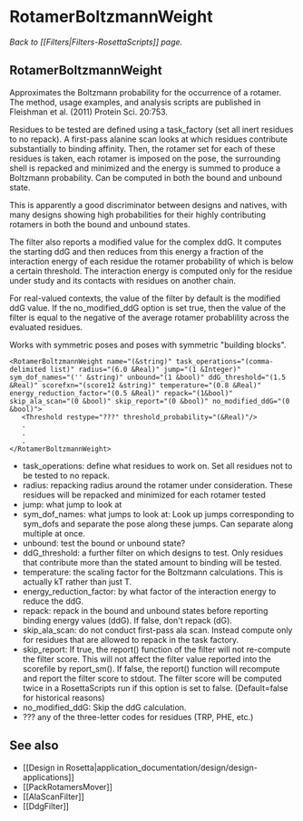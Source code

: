# RotamerBoltzmannWeight
*Back to [[Filters|Filters-RosettaScripts]] page.*
## RotamerBoltzmannWeight

Approximates the Boltzmann probability for the occurrence of a rotamer. The method, usage examples, and analysis scripts are published in Fleishman et al. (2011) Protein Sci. 20:753.

Residues to be tested are defined using a task\_factory (set all inert residues to no repack). A first-pass alanine scan looks at which residues contribute substantially to binding affinity. Then, the rotamer set for each of these residues is taken, each rotamer is imposed on the pose, the surrounding shell is repacked and minimized and the energy is summed to produce a Boltzmann probability. Can be computed in both the bound and unbound state.

This is apparently a good discriminator between designs and natives, with many designs showing high probabilities for their highly contributing rotamers in both the bound and unbound states.

The filter also reports a modified value for the complex ddG. It computes the starting ddG and then reduces from this energy a fraction of the interaction energy of each residue the rotamer probability of which is below a certain threshold. The interaction energy is computed only for the residue under study and its contacts with residues on another chain.

For real-valued contexts, the value of the filter by default is the modified ddG value. If the no\_modified\_ddG option is set true, then the value of the filter is equal to the negative of the average rotamer probablility across the evaluated residues.

Works with symmetric poses and poses with symmetric "building blocks".

```
<RotamerBoltzmannWeight name="(&string)" task_operations="(comma-delimited list)" radius="(6.0 &Real)" jump="(1 &Integer)" sym_dof_names="('' &string)" unbound="(1 &bool)" ddG_threshold="(1.5 &Real)" scorefxn="(score12 &string)" temperature="(0.8 &Real)" energy_reduction_factor="(0.5 &Real)" repack="(1&bool)" skip_ala_scan="(0 &bool)" skip_report="(0 &bool)" no_modified_ddG="(0 &bool)">
   <Threshold restype="???" threshold_probability="(&Real)"/>
   .
   .
   .
</RotamerBoltzmannWeight>
```

-   task\_operations: define what residues to work on. Set all residues not to be tested to no repack.
-   radius: repacking radius around the rotamer under consideration. These residues will be repacked and minimized for each rotamer tested
-   jump: what jump to look at
-   sym\_dof\_names: what jumps to look at: Look up jumps corresponding to sym\_dofs and separate the pose along these jumps. Can separate along multiple at once.
-   unbound: test the bound or unbound state?
-   ddG\_threshold: a further filter on which designs to test. Only residues that contribute more than the stated amount to binding will be tested.
-   temperature: the scaling factor for the Boltzmann calculations. This is actually kT rather than just T.
-   energy\_reduction\_factor: by what factor of the interaction energy to reduce the ddG.
-   repack: repack in the bound and unbound states before reporting binding energy values (ddG). If false, don't repack (dG).
-   skip\_ala\_scan: do not conduct first-pass ala scan. Instead compute only for residues that are allowed to repack in the task factory.
-   skip\_report: If true, the report() function of the filter will not re-compute the filter score.  This will not affect the filter value reported into the scorefile by report_sm(). If false, the report() function will recompute and report the filter score to stdout.  The filter score will be computed twice in a RosettaScripts run if this option is set to false. (Default=false for historical reasons)
-   no\_modified\_ddG: Skip the ddG calculation.
-   ??? any of the three-letter codes for residues (TRP, PHE, etc.)

## See also

* [[Design in Rosetta|application_documentation/design/design-applications]]
* [[PackRotamersMover]]
* [[AlaScanFilter]]
* [[DdgFilter]]

